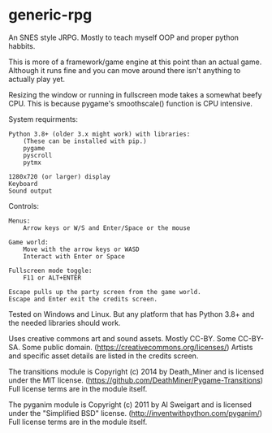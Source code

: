 # generic-rpg
An SNES style JRPG. Mostly to teach myself OOP and proper python habbits.

This is more of a framework/game engine at this point than an actual game.
Although it runs fine and you can move around there isn't anything to actually play yet.

Resizing the window or running in fullscreen mode takes a somewhat beefy CPU.
This is because pygame's smoothscale() function is CPU intensive.

System requirments:

    Python 3.8+ (older 3.x might work) with libraries:
        (These can be installed with pip.)
        pygame
        pyscroll
        pytmx
    
    1280x720 (or larger) display
    Keyboard
    Sound output

Controls:
    
    Menus:
        Arrow keys or W/S and Enter/Space or the mouse
    
    Game world:
        Move with the arrow keys or WASD
        Interact with Enter or Space
    
    Fullscreen mode toggle:
        F11 or ALT+ENTER
    
    Escape pulls up the party screen from the game world.
    Escape and Enter exit the credits screen.
    
Tested on Windows and Linux. But any platform that has Python 3.8+ and the needed libraries should work.

Uses creative commons art and sound assets. Mostly CC-BY. Some CC-BY-SA. Some public domain.
(https://creativecommons.org/licenses/)
Artists and specific asset details are listed in the credits screen.

The transitions module is Copyright (c) 2014 by Death_Miner and is licensed under the MIT license.
(https://github.com/DeathMiner/Pygame-Transitions)
Full license terms are in the module itself.

The pyganim module is Copyright (c) 2011 by Al Sweigart and is licensed under the "Simplified BSD" license.
(http://inventwithpython.com/pyganim/)
Full license terms are in the module itself.
